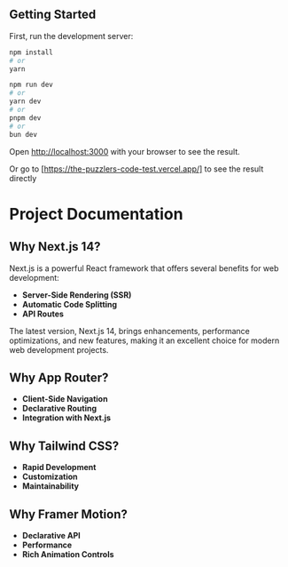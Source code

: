 ## Getting Started

First, run the development server:

```bash
npm install 
# or 
yarn
```

```bash
npm run dev
# or
yarn dev
# or
pnpm dev
# or
bun dev
```

Open [http://localhost:3000](http://localhost:3000) with your browser to see the result.

Or go to [https://the-puzzlers-code-test.vercel.app/] to see the result directly

# Project Documentation

## Why Next.js 14?
Next.js is a powerful React framework that offers several benefits for web development:
- **Server-Side Rendering (SSR)**
- **Automatic Code Splitting**
- **API Routes**

The latest version, Next.js 14, brings enhancements, performance optimizations, and new features, making it an excellent choice for modern web development projects.

## Why App Router?
- **Client-Side Navigation**
- **Declarative Routing**
- **Integration with Next.js**

## Why Tailwind CSS?
- **Rapid Development**
- **Customization**
- **Maintainability**

## Why Framer Motion?
- **Declarative API**
- **Performance**
- **Rich Animation Controls**